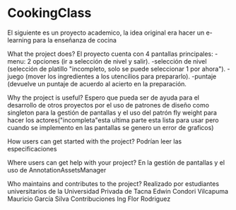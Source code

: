 # CookingClass
El siguiente es un proyecto academico, la idea original era hacer un e-learning para la enseñanza de cocina

What the project does?
El proyecto cuenta con 4 pantallas principales: 
-menu: 2 opciones (ir a selección de nivel y salir).
-selección de nivel (selección de platillo "incompleto, solo se puede seleccionar 1 por ahora").
-juego (mover los ingredientes a los utencilios para prepararlo).
-puntaje (devuelve un puntaje de acuerdo al acierto en la preparación.

Why the project is useful?
Espero que pueda ser de ayuda para el desarrollo de otros proyectos por el uso de patrones de diseño como singleton para 
la gestión de pantallas y el uso del patrón fly weight para hacer los actores("incompleta"esta ultima parte esta lista para usar pero 
cuando se implemento en las pantallas se genero un error de graficos)

How users can get started with the project?
Podrían leer las especificaciones

Where users can get help with your project?
En la gestión de pantallas y el uso de AnnotationAssetsManager

Who maintains and contributes to the project?
Realizado por estudiantes universitarios de la Universidad Privada de Tacna
Edwin Condori Vilcapuma
Mauricio García Silva
Contribuciones
Ing Flor Rodriguez
